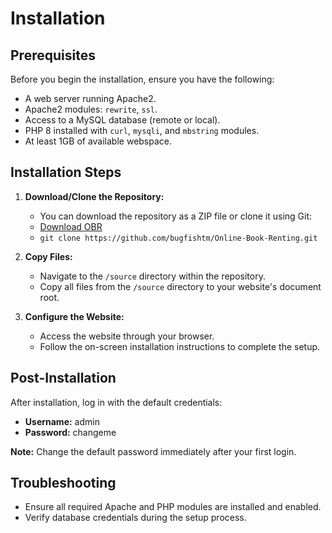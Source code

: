 # Installation

## Prerequisites

Before you begin the installation, ensure you have the following:

- A web server running Apache2.
- Apache2 modules: `rewrite`, `ssl`.
- Access to a MySQL database (remote or local).
- PHP 8 installed with `curl`, `mysqli`, and `mbstring` modules.
- At least 1GB of available webspace.

## Installation Steps

1. **Download/Clone the Repository:**
	- You can download the repository as a ZIP file or clone it using Git:
	- [Download OBR](https://github.com/bugfishtm/Online-Book-Renting/archive/refs/heads/main.zip)
	- `git clone https://github.com/bugfishtm/Online-Book-Renting.git`

2. **Copy Files:**
	- Navigate to the `/source` directory within the repository.
	- Copy all files from the `/source` directory to your website's document root.

3. **Configure the Website:**
	- Access the website through your browser.
	- Follow the on-screen installation instructions to complete the setup.

## Post-Installation

After installation, log in with the default credentials:

- **Username:** admin
- **Password:** changeme

**Note:** Change the default password immediately after your first login.

## Troubleshooting

- Ensure all required Apache and PHP modules are installed and enabled.
- Verify database credentials during the setup process.
